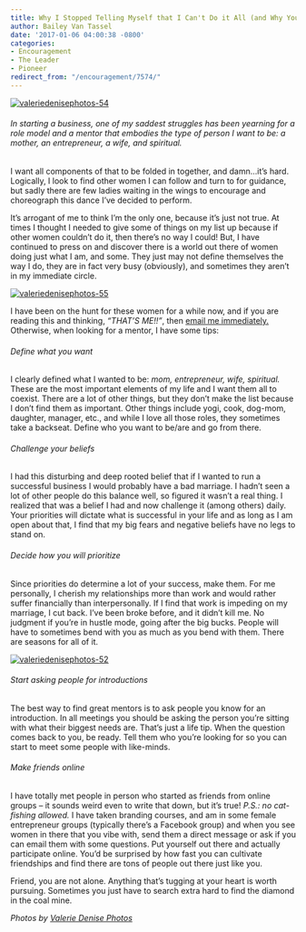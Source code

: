 ```yaml
---
title: Why I Stopped Telling Myself that I Can't Do it All (and Why You Should Too)
author: Bailey Van Tassel
date: '2017-01-06 04:00:38 -0800'
categories:
- Encouragement
- The Leader
- Pioneer
redirect_from: "/encouragement/7574/"
---
```

[![valeriedenisephotos-54](https://yellow-blog-images.imgix.net/2017/01/ValerieDenisePhotos-54.jpg)](https://yellow-blog-images.imgix.net/2017/01/ValerieDenisePhotos-54.jpg)

###### In starting a business, one of my saddest struggles has been yearning for a role model and a mentor that embodies the type of person I want to be: a mother, an entrepreneur, a wife, and spiritual.

I want all components of that to be folded in together, and damn...it’s hard. Logically, I look to find other women I can follow and turn to for guidance, but sadly there are few ladies waiting in the wings to encourage and choreograph this dance I’ve decided to perform.

It’s arrogant of me to think I’m the only one, because it’s just not true. At times I thought I needed to give some of things on my list up because if other women couldn’t do it, then there’s no way I could! But, I have continued to press on and discover there is a world out there of women doing just what I am, and some. They just may not define themselves the way I do, they are in fact very busy (obviously), and sometimes they aren’t in my immediate circle.

[![valeriedenisephotos-55](https://yellow-blog-images.imgix.net/2017/01/ValerieDenisePhotos-55.jpg)](https://yellow-blog-images.imgix.net/2017/01/ValerieDenisePhotos-55.jpg)

I have been on the hunt for these women for a while now, and if you are reading this and thinking, _“THAT’S ME!!”_, then [email me immediately.](http://www.abelimpact.com/contact/) Otherwise, when looking for a mentor, I have some tips:

###### Define what you want

I clearly defined what I wanted to be: _mom, entrepreneur, wife, spiritual._ These are the most important elements of my life and I want them all to coexist. There are a lot of other things, but they don’t make the list because I don’t find them as important. Other things include yogi, cook, dog-mom, daughter, manager, etc., and while I love all those roles, they sometimes take a backseat. Define who you want to be/are and go from there.

###### Challenge your beliefs

I had this disturbing and deep rooted belief that if I wanted to run a successful business I would probably have a bad marriage. I hadn’t seen a lot of other people do this balance well, so figured it wasn’t a real thing. I realized that was a belief I had and now challenge it (among others) daily. Your priorities will dictate what is successful in your life and as long as I am open about that, I find that my big fears and negative beliefs have no legs to stand on.[  
](https://yellow-blog-images.imgix.net/2017/01/ValerieDenisePhotos-55.jpg)

###### Decide how you will prioritize

Since priorities do determine a lot of your success, make them. For me personally, I cherish my relationships more than work and would rather suffer financially than interpersonally. If I find that work is impeding on my marriage, I cut back. I’ve been broke before, and it didn’t kill me. No judgment if you’re in hustle mode, going after the big bucks. People will have to sometimes bend with you as much as you bend with them. There are seasons for all of it.

[![valeriedenisephotos-52](https://yellow-blog-images.imgix.net/2017/01/ValerieDenisePhotos-52.jpg)](https://yellow-blog-images.imgix.net/2017/01/ValerieDenisePhotos-52.jpg)

###### Start asking people for introductions

The best way to find great mentors is to ask people you know for an introduction. In all meetings you should be asking the person you’re sitting with what their biggest needs are. That’s just a life tip. When the question comes back to you, be ready. Tell them who you’re looking for so you can start to meet some people with like-minds.

###### Make friends online

I have totally met people in person who started as friends from online groups – it sounds weird even to write that down, but it’s true! _P.S.: no cat-fishing allowed._ I have taken branding courses, and am in some female entrepreneur groups (typically there’s a Facebook group) and when you see women in there that you vibe with, send them a direct message or ask if you can email them with some questions. Put yourself out there and actually participate online. You’d be surprised by how fast you can cultivate friendships and find there are tons of people out there just like you.

Friend, you are not alone. Anything that’s tugging at your heart is worth pursuing. Sometimes you just have to search extra hard to find the diamond in the coal mine.

_Photos by [Valerie Denise Photos](http://www.valeriedenisephotos.com/)_
